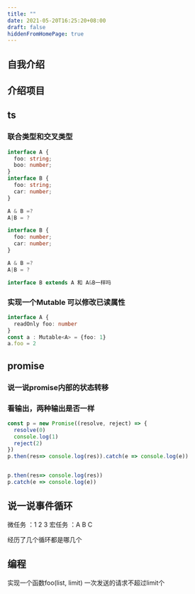 ```yaml
---
title: ""
date: 2021-05-20T16:25:20+08:00
draft: false
hiddenFromHomePage: true
---
```


## 自我介绍


## 介绍项目

## ts

### 联合类型和交叉类型

```ts
interface A {
  foo: string;
  boo: number;
}
interface B {
  foo: string;
  car: number;
}

A & B =?
A|B = ?

interface B {
  foo: number;
  car: number;
}

A & B =?
A|B = ?

interface B extends A 和 A&B一样吗

```

### 实现一个Mutable 可以修改已读属性

```ts
interface A {
  readOnly foo: number
}
const a : Mutable<A> = {foo: 1}
a.foo = 2
```


## promise

### 说一说promise内部的状态转移

### 看输出，两种输出是否一样
```js
const p = new Promise((resolve, reject) => {
  resolve(0)
  console.log(1)
  reject(2)
})
p.then(res=> console.log(res)).catch(e => console.log(e))


p.then(res=> console.log(res))
p.catch(e => console.log(e))

```

## 说一说事件循环

微任务 ：1 2 3
宏任务 ：A B C

经历了几个循环都是哪几个


## 编程 

实现一个函数foo(list, limit) 一次发送的请求不超过limit个
